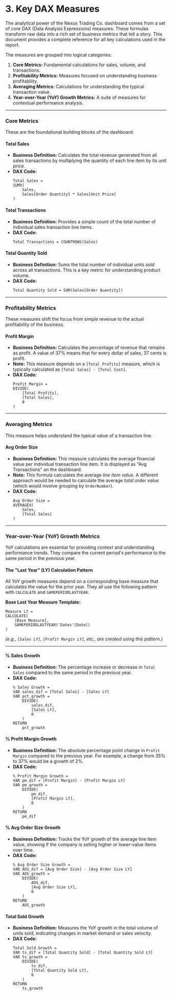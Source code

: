 # 3. Key DAX Measures

The analytical power of the Nexus Trading Co. dashboard comes from a set of core DAX (Data Analysis Expressions) measures. These formulas transform raw data into a rich set of business metrics that tell a story. This document provides a complete reference for all key calculations used in the report.

The measures are grouped into logical categories:
1.  **Core Metrics:** Fundamental calculations for sales, volume, and transactions.
2.  **Profitability Metrics:** Measures focused on understanding business profitability.
3.  **Averaging Metrics:** Calculations for understanding the typical transaction value.
4.  **Year-over-Year (YoY) Growth Metrics:** A suite of measures for contextual performance analysis.

---

### Core Metrics

These are the foundational building blocks of the dashboard.

#### Total Sales
*   **Business Definition:** Calculates the total revenue generated from all sales transactions by multiplying the quantity of each line item by its unit price.
*   **DAX Code:**
    ```dax
    Total Sales =
    SUMX(
        Sales,
        Sales[Order Quantity] * Sales[Unit Price]
    )
    ```

#### Total Transactions
*   **Business Definition:** Provides a simple count of the total number of individual sales transaction line items.
*   **DAX Code:**
    ```dax
    Total Transactions = COUNTROWS(Sales)
    ```

#### Total Quantity Sold
*   **Business Definition:** Sums the total number of individual units sold across all transactions. This is a key metric for understanding product volume.
*   **DAX Code:**
    ```dax
    Total Quantity Sold = SUM(Sales[Order Quantity])
    ```

---

### Profitability Metrics

These measures shift the focus from simple revenue to the actual profitability of the business.

#### Profit Margin
*   **Business Definition:** Calculates the percentage of revenue that remains as profit. A value of 37% means that for every dollar of sales, 37 cents is profit.
*   **Note:** This measure depends on a `[Total Profits]` measure, which is typically calculated as `[Total Sales] - [Total Cost]`.
*   **DAX Code:**
    ```dax
    Profit Margin =
    DIVIDE(
        [Total Profits],
        [Total Sales],
        0
    )
    ```

---

### Averaging Metrics

This measure helps understand the typical value of a transaction line.

#### Avg Order Size
*   **Business Definition:** This measure calculates the average financial value per individual transaction line item. It is displayed as "Avg Transactions" on the dashboard.
*   **Note:** This formula calculates the average *line item value*. A different approach would be needed to calculate the average *total order value* (which would involve grouping by `OrderNumber`).
*   **DAX Code:**
    ```dax
    Avg Order Size =
    AVERAGEX(
        Sales,
        [Total Sales]
    )
    ```

---

### Year-over-Year (YoY) Growth Metrics

YoY calculations are essential for providing context and understanding performance trends. They compare the current period's performance to the same period in the previous year.

#### The "Last Year" (LY) Calculation Pattern
All YoY growth measures depend on a corresponding base measure that calculates the value for the prior year. They all use the following pattern with `CALCULATE` and `SAMEPERIODLASTYEAR`.

**Base Last Year Measure Template:**
```dax
Measure LY =
CALCULATE(
    [Base Measure],
    SAMEPERIODLASTYEAR('Dates'[Date])
)
```
*(e.g., `[Sales LY]`, `[Profit Margin LY]`, etc., are created using this pattern.)*

---

#### % Sales Growth
*   **Business Definition:** The percentage increase or decrease in `Total Sales` compared to the same period in the previous year.
*   **DAX Code:**
    ```dax
    % Sales Growth =
    VAR sales_dif = [Total Sales] - [Sales LY]
    VAR pct_growth =
        DIVIDE(
            sales_dif,
            [Sales LY],
            0
        )
    RETURN
        pct_growth
    ```

#### % Profit Margin Growth
*   **Business Definition:** The absolute percentage point change in `Profit Margin` compared to the previous year. For example, a change from 35% to 37% would be a growth of 2%.
*   **DAX Code:**
    ```dax
    % Profit Margin Growth =
    VAR pm_dif = [Profit Margin] - [Profit Margin LY]
    VAR pm_growth =
        DIVIDE(
            pm_dif,
            [Profit Margin LY],
            0
        )
    RETURN
        pm_dif
    ```

#### % Avg Order Size Growth
*   **Business Definition:** Tracks the YoY growth of the average line item value, showing if the company is selling higher or lower-value items over time.
*   **DAX Code:**
    ```dax
    % Avg Order Size Growth =
    VAR AOS_dif = [Avg Order Size] - [Avg Order Size LY]
    VAR AOS_growth =
        DIVIDE(
            AOS_dif,
            [Avg Order Size LY],
            0
        )
    RETURN
        AOS_growth
    ```

#### Total Sold Growth
*   **Business Definition:** Measures the YoY growth in the total volume of units sold, indicating changes in market demand or sales velocity.
*   **DAX Code:**
    ```dax
    Total Sold Growth =
    VAR ts_dif = [Total Quantity Sold] - [Total Quantity Sold LY]
    VAR ts_growth =
        DIVIDE(
            ts_dif,
            [Total Quantity Sold LY],
            0
        )
    RETURN
        ts_growth
    ```
```